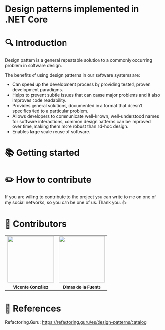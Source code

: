# Design patterns implemented in .NET Core

# 🔍 Introduction

Design pattern is a general repeatable solution to a commonly occurring problem in software design.

The benefits of using design patterns in our software systems are:

* Can speed up the development process by providing tested, proven development paradigms.
* Helps to prevent subtle issues that can cause major problems and it also improves code readability.
* Provides general solutions, documented in a format that doesn’t specifics tied to a particular problem.
* Allows developers to communicate well-known, well-understood names for software interactions, common design patterns can be improved over time, making them more robust than ad-hoc design.
* Enables large scale reuse of software.

# 📚 Getting started

# ✏️ How to contribute

If you are willing to contribute to the project you can write to me on one of my social networks, so you can be one of us.
Thank you. 👍

# 🎩 Contributors

<table>
  <tr>
    <td align="center"><a href="https://vicentegnz.github.io/"><img src="https://avatars0.githubusercontent.com/u/26766270?s=460&u=28b8c7c07afadb5b6fddd9ae5c7e2740fafbb841&v=4" width="150px;" alt=""/><br /><sub><b>Vicente González</b</sub></a><br />
     </td>
          <td align="center"><a href="https://github.com/dimas-delafuente"><img src="https://avatars0.githubusercontent.com/u/22623667?s=460&u=e138deb23c85c9dc779b0bbaeb351095c3d46f62&v=4" width="150px;" alt=""/><br /><sub><b>Dimas de la Fuente</b</sub></a><br />
        </td>
   </tr>
</table>

# 🎩 References

Refactoring.Guru: https://refactoring.guru/es/design-patterns/catalog
